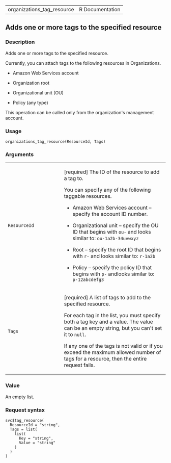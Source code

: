<table style="width: 100%;">
<tbody>
<tr class="odd">
<td>organizations_tag_resource</td>
<td style="text-align: right;">R Documentation</td>
</tr>
</tbody>
</table>

## Adds one or more tags to the specified resource

### Description

Adds one or more tags to the specified resource.

Currently, you can attach tags to the following resources in
Organizations.

-   Amazon Web Services account

-   Organization root

-   Organizational unit (OU)

-   Policy (any type)

This operation can be called only from the organization's management
account.

### Usage

    organizations_tag_resource(ResourceId, Tags)

### Arguments

<table>
<colgroup>
<col style="width: 35%" />
<col style="width: 65%" />
</colgroup>
<tbody>
<tr class="odd">
<td><code
id="organizations_tag_resource_:_ResourceId">ResourceId</code></td>
<td><p>[required] The ID of the resource to add a tag to.</p>
<p>You can specify any of the following taggable resources.</p>
<ul>
<li><p>Amazon Web Services account – specify the account ID
number.</p></li>
<li><p>Organizational unit – specify the OU ID that begins with <code
style="white-space: pre;">⁠ou-⁠</code> and looks similar to: <code
style="white-space: pre;">⁠ou-1a2b-34uvwxyz ⁠</code></p></li>
<li><p>Root – specify the root ID that begins with <code
style="white-space: pre;">⁠r-⁠</code> and looks similar to: <code
style="white-space: pre;">⁠r-1a2b ⁠</code></p></li>
<li><p>Policy – specify the policy ID that begins with <code
style="white-space: pre;">⁠p-⁠</code> andlooks similar to: <code
style="white-space: pre;">⁠p-12abcdefg3 ⁠</code></p></li>
</ul></td>
</tr>
<tr class="even">
<td><code id="organizations_tag_resource_:_Tags">Tags</code></td>
<td><p>[required] A list of tags to add to the specified resource.</p>
<p>For each tag in the list, you must specify both a tag key and a
value. The value can be an empty string, but you can't set it to
<code>null</code>.</p>
<p>If any one of the tags is not valid or if you exceed the maximum
allowed number of tags for a resource, then the entire request
fails.</p></td>
</tr>
</tbody>
</table>

### Value

An empty list.

### Request syntax

    svc$tag_resource(
      ResourceId = "string",
      Tags = list(
        list(
          Key = "string",
          Value = "string"
        )
      )
    )
